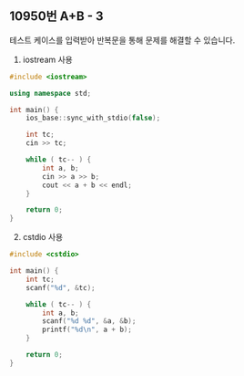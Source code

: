 10950번 A+B - 3
--------------

테스트 케이스를 입력받아 반복문을 통해 문제를 해결할 수 있습니다.

1. iostream 사용

~~~ cpp
#include <iostream>

using namespace std;

int main() {
    ios_base::sync_with_stdio(false);

    int tc;
    cin >> tc;

    while ( tc-- ) {
        int a, b;
        cin >> a >> b;
        cout << a + b << endl;
    }

    return 0;
}
~~~

2. cstdio 사용

~~~ cpp
#include <cstdio>

int main() {
    int tc;
    scanf("%d", &tc);

    while ( tc-- ) {
        int a, b;
        scanf("%d %d", &a, &b);
        printf("%d\n", a + b);
    }

    return 0;
}
~~~